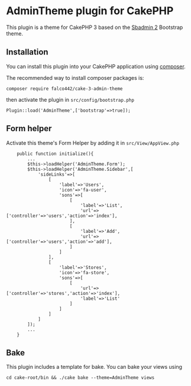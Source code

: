 # AdminTheme plugin for CakePHP

This plugin is a theme for CakePHP 3 based on the [Sbadmin 2](https://startbootstrap.com/template-overviews/sb-admin-2) Bootstrap theme.

## Installation

You can install this plugin into your CakePHP application using [composer](http://getcomposer.org).

The recommended way to install composer packages is:

```
composer require falco442/cake-3-admin-theme
```

then activate the plugin in `src/config/bootstrap.php`

```
Plugin::load('AdminTheme',['bootstrap'=>true]);
```

## Form helper

Activate this theme's Form Helper by adding it in `src/View/AppView.php`

```
    public function initialize(){
    	...
        $this->loadHelper('AdminTheme.Form');
        $this->loadHelper('AdminTheme.Sidebar',[
            'sideLinks'=>[
                [
                    'label'=>'Users',
                    'icon'=>'fa-user',
                    'sons'=>[
                        [
                            'label'=>'List',
                            'url'=>['controller'=>'users','action'=>'index'],
                        ],
                        [
                            'label'=>'Add',
                            'url'=>['controller'=>'users','action'=>'add'],
                        ]
                    ]
                ],
                [
                    'label'=>'Stores',
                    'icon'=>'fa-store',
                    'sons'=>[
                        [
                            'url'=>['controller'=>'stores','action'=>'index'],
                            'label'=>'List'
                        ]
                    ]
                ]
            ]
        ]);
        ...
    }
```

## Bake

This plugin includes a template for bake. You can bake your views using 

```
cd cake-root/bin && ./cake bake --theme=AdminTheme views
```
